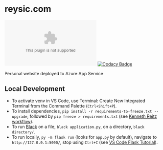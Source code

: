 # reysic.com

[![Build Status](https://dev.azure.com/reysic/reysic.com/_apis/build/status/jeremy-hicks.reysic.com?branchName=master)](https://dev.azure.com/reysic/reysic.com/_build/latest?definitionId=1&branchName=master)
[![Codacy Badge](https://api.codacy.com/project/badge/Grade/cf1fa25740894ad19d7f635b423f0cfe)](https://www.codacy.com/manual/jeremy-hicks/reysic.com?utm_source=github.com&amp;utm_medium=referral&amp;utm_content=jeremy-hicks/reysic.com&amp;utm_campaign=Badge_Grade)

Personal website deployed to Azure App Service

## Local Development

* To activate venv in VS Code, use Terminal: Create New Integrated Terminal from the Command Palette (`Ctrl+Shift+P`).
* To install dependencies, `pip install -r requirements-to-freeze.txt --upgrade`, followed by `pip freeze > requirements.txt` (see [Kenneth Reitz workflow](https://www.kennethreitz.org/essays/a-better-pip-workflow)).
* To run [Black](https://pypi.org/project/black/) on a file, `black application.py`, on a directory, `black directory/`.
* To run locally, `py -m flask run` (looks for `app.py` by default), navigate to `http://127.0.0.1:5000/`, stop using `Ctrl+C` (see [VS Code Flask Tutorial](https://code.visualstudio.com/docs/python/tutorial-flask)).
